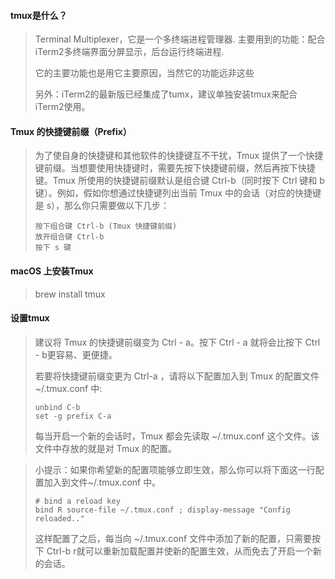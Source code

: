 #### tmux是什么？

>Terminal Multiplexer，它是一个多终端进程管理器.
>主要用到的功能：配合iTerm2多终端界面分屏显示，后台运行终端进程.
>
>它的主要功能也是用它主要原因，当然它的功能远非这些
>
>另外：iTerm2的最新版已经集成了tumx，建议单独安装tmux来配合iTerm2使用。


#### Tmux 的快捷键前缀（Prefix）
>为了使自身的快捷键和其他软件的快捷键互不干扰，Tmux 提供了一个快捷键前缀。当想要使用快捷键时，需要先按下快捷键前缀，然后再按下快捷键。Tmux 所使用的快捷键前缀默认是组合键 Ctrl-b（同时按下 Ctrl 键和 b 键）。例如，假如你想通过快捷键列出当前 Tmux 中的会话（对应的快捷键是 s），那么你只需要做以下几步：
>
>     按下组合键 Ctrl-b (Tmux 快捷键前缀)
>     放开组合键 Ctrl-b
>     按下 s 键

#### macOS 上安装Tmux
>brew install tmux


#### 设置tmux
>建议将 Tmux 的快捷键前缀变为 Ctrl - a。按下 Ctrl - a 就将会比按下 Ctrl - b更容易、更便捷。
>
>若要将快捷键前缀变更为 Ctrl-a ，请将以下配置加入到 Tmux 的配置文件 ~/.tmux.conf 中: 
>
>     unbind C-b 
>     set -g prefix C-a
>
>每当开启一个新的会话时，Tmux 都会先读取 ~/.tmux.conf 这个文件。该文件中存放的就是对 Tmux 的配置。

>小提示：如果你希望新的配置项能够立即生效，那么你可以将下面这一行配置加入到文件~/.tmux.conf 中。
>
>     # bind a reload key
>     bind R source-file ~/.tmux.conf ; display-message "Config reloaded.."
>这样配置了之后，每当向 ~/.tmux.conf 文件中添加了新的配置，只需要按下 Ctrl-b r就可以重新加载配置并使新的配置生效，从而免去了开启一个新的会话。
